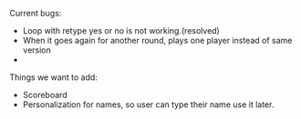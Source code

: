 Current bugs:

* Loop with retype yes or no is not working.(resolved)
* When it goes again for another round, plays one player instead of same version
* 


Things we want to add:

* Scoreboard
* Personalization for names, so user can type their name use it later.